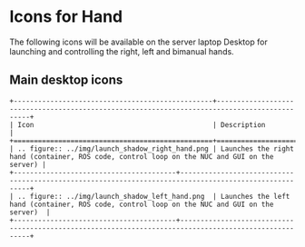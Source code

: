 # Icons for Hand

The following icons will be available on the server laptop Desktop for launching and controlling the right, left and bimanual hands.

## Main desktop icons

```eval_rst
+-------------------------------------------------+----------------------------------------------------------------------------------------------+
| Icon                                            | Description                                                                                  | 
+=================================================+==============================================================================================+
| .. figure:: ../img/launch_shadow_right_hand.png | Launches the right hand (container, ROS code, control loop on the NUC and GUI on the server) |
+----------------------------------------+-------------------------------------------------------------------------------------------------------+
| .. figure:: ../img/launch_shadow_left_hand.png  | Launches the left hand (container, ROS code, control loop on the NUC and GUI on the server)  |
+----------------------------------------+-------------------------------------------------------------------------------------------------------+
```
